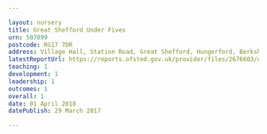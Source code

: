 ```yaml
---

layout: nursery
title: Great Shefford Under Fives
urn: 507899
postcode: RG17 7DR
address: Village Hall, Station Road, Great Shefford, Hungerford, Berkshire, RG17 7DR
latestReportUrl: https://reports.ofsted.gov.uk/provider/files/2676603/urn/507899.pdf
teaching: 1
development: 1
leadership: 1
outcomes: 1
overall: 1
date: 01 April 2018 
datePublish: 29 March 2017

---
```


